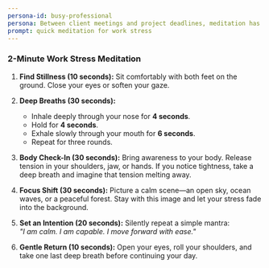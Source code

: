 ```yaml
---
persona-id: busy-professional
persona: Between client meetings and project deadlines, meditation has become my anchor. Standard meditation apps never quite fit my schedule or needs, though. I love checking out new tech, and the idea of crafting meditations that actually work with my crazy schedule sounds perfect. You'll often find me on Reddit looking for ways to optimize both work and wellness.
prompt: quick meditation for work stress
---
```


### **2-Minute Work Stress Meditation**  

1. **Find Stillness (10 seconds):** Sit comfortably with both feet on the ground. Close your eyes or soften your gaze.  

2. **Deep Breaths (30 seconds):**  
   - Inhale deeply through your nose for **4 seconds**.  
   - Hold for **4 seconds**.  
   - Exhale slowly through your mouth for **6 seconds**.  
   - Repeat for three rounds.  

3. **Body Check-In (30 seconds):** Bring awareness to your body. Release tension in your shoulders, jaw, or hands. If you notice tightness, take a deep breath and imagine that tension melting away.  

4. **Focus Shift (30 seconds):** Picture a calm scene—an open sky, ocean waves, or a peaceful forest. Stay with this image and let your stress fade into the background.  

5. **Set an Intention (20 seconds):** Silently repeat a simple mantra:  
   *"I am calm. I am capable. I move forward with ease."*  

6. **Gentle Return (10 seconds):** Open your eyes, roll your shoulders, and take one last deep breath before continuing your day.  